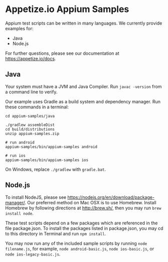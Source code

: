 Appetize.io Appium Samples
==========================

Appium test scripts can be written in many languages. We currently provide examples for:
- Java
- Node.js

For further questions, please see our documentation at https://appetize.io/docs.

Java
----
Your system must have a JVM and Java Compiler. Run `javac -version` from a command line to verify.

Our example uses Gradle as a build system and dependency manager. Run these commands in a terminal:

	cd appium-samples/java

	./gradlew assembleDist
	cd build/distributions
	unzip appium-samples.zip

	# run android
	appium-samples/bin/appium-samples android

	# run ios
	appium-samples/bin/appium-samples ios

On Windows, replace `./gradlew` with `gradle.bat`.


Node.js
-------

To install NodeJS, please see https://nodejs.org/en/download/package-manager/. Our preferred method on Mac OSX is to use Homebrew. Install Homebrew by following directions at http://brew.sh/, then you may run `brew install node`.

These test scripts depend on a few packages which are referenced in the file package.json. To install the packages listed in package.json, you may cd to this directory in Terminal and run `npm install`.

You may now run any of the included sample scripts by running `node filename.js`, for example, `node android-basic.js`, `node ios-basic.js`, or `node ios-legacy-basic.js`.
